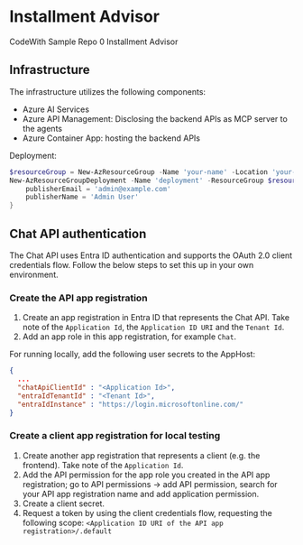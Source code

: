 # Installment Advisor

CodeWith Sample Repo 0 Installment Advisor

## Infrastructure

The infrastructure utilizes the following components:

* Azure AI Services
* Azure API Management: Disclosing the backend APIs as MCP server to the agents
* Azure Container App: hosting the backend APIs

Deployment:

```powershell
$resourceGroup = New-AzResourceGroup -Name 'your-name' -Location 'your-location'
New-AzResourceGroupDeployment -Name 'deployment' -ResourceGroup $resourceGroup.ResourceGroupName -TemplateFile infra/main.bicep -TemplateParameters -TemplateParameterObject @{
    publisherEmail = 'admin@example.com'
    publisherName = 'Admin User'
}
```


## Chat API authentication
The Chat API uses Entra ID authentication and supports the OAuth 2.0 client credentials flow. Follow the below steps to set this up in your own environment.

### Create the API app registration
1. Create an app registration in Entra ID that represents the Chat API. Take note of the `Application Id`, the `Application ID URI` and the `Tenant Id`. 
2. Add an app role in this app registration, for example `Chat`.

For running locally, add the following user secrets to the AppHost:
```json
{
  ...
  "chatApiClientId" : "<Application Id>",
  "entraIdTenantId" : "<Tenant Id>",
  "entraIdInstance" : "https://login.microsoftonline.com/"
}
```

### Create a client app registration for local testing
1. Create another app registration that represents a client (e.g. the frontend). Take note of the `Application Id`. 
2. Add the API permission for the app role you created in the API app registration; go to API permissions -> add API permission, search for your API app registration name and add application permission.
3. Create a client secret.
4. Request a token by using the client credentials flow, requesting the following scope: `<Application ID URI of the API app registration>/.default`
